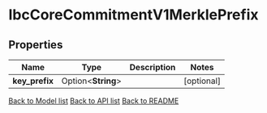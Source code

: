 # IbcCoreCommitmentV1MerklePrefix

## Properties

Name | Type | Description | Notes
------------ | ------------- | ------------- | -------------
**key_prefix** | Option<**String**> |  | [optional]

[Back to Model list](../README.md#documentation-for-models) [Back to API list](../README.md#documentation-for-api-endpoints) [Back to README](../README.md)


